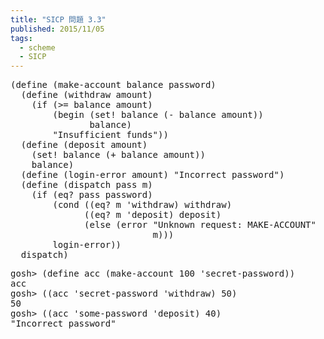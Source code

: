 ```yaml
---
title: "SICP 問題 3.3"
published: 2015/11/05
tags:
  - scheme
  - SICP
---
```



<pre class="code lang-scheme" data-lang="scheme" data-unlink><span class="synSpecial">(</span><span class="synStatement">define</span> <span class="synSpecial">(</span>make-account balance password<span class="synSpecial">)</span>
  <span class="synSpecial">(</span><span class="synStatement">define</span> <span class="synSpecial">(</span>withdraw amount<span class="synSpecial">)</span>
    <span class="synSpecial">(</span><span class="synStatement">if</span> <span class="synSpecial">(</span><span class="synIdentifier">&gt;=</span> balance amount<span class="synSpecial">)</span>
        <span class="synSpecial">(</span><span class="synStatement">begin</span> <span class="synSpecial">(</span><span class="synStatement">set!</span> balance <span class="synSpecial">(</span><span class="synIdentifier">-</span> balance amount<span class="synSpecial">))</span>
               balance<span class="synSpecial">)</span>
        <span class="synConstant">&quot;Insufficient funds&quot;</span><span class="synSpecial">))</span>
  <span class="synSpecial">(</span><span class="synStatement">define</span> <span class="synSpecial">(</span>deposit amount<span class="synSpecial">)</span>
    <span class="synSpecial">(</span><span class="synStatement">set!</span> balance <span class="synSpecial">(</span><span class="synIdentifier">+</span> balance amount<span class="synSpecial">))</span>
    balance<span class="synSpecial">)</span>
  <span class="synSpecial">(</span><span class="synStatement">define</span> <span class="synSpecial">(</span>login-error amount<span class="synSpecial">)</span> <span class="synConstant">&quot;Incorrect password&quot;</span><span class="synSpecial">)</span>
  <span class="synSpecial">(</span><span class="synStatement">define</span> <span class="synSpecial">(</span>dispatch pass m<span class="synSpecial">)</span>
    <span class="synSpecial">(</span><span class="synStatement">if</span> <span class="synSpecial">(</span><span class="synIdentifier">eq?</span> pass password<span class="synSpecial">)</span>
        <span class="synSpecial">(</span><span class="synStatement">cond</span> <span class="synSpecial">((</span><span class="synIdentifier">eq?</span> m <span class="synSpecial">'</span>withdraw<span class="synSpecial">)</span> withdraw<span class="synSpecial">)</span>
              <span class="synSpecial">((</span><span class="synIdentifier">eq?</span> m <span class="synSpecial">'</span>deposit<span class="synSpecial">)</span> deposit<span class="synSpecial">)</span>
              <span class="synSpecial">(</span><span class="synStatement">else</span> <span class="synSpecial">(</span>error <span class="synConstant">&quot;Unknown request: MAKE-ACCOUNT&quot;</span>
                           m<span class="synSpecial">)))</span>
        login-error<span class="synSpecial">))</span>
  dispatch<span class="synSpecial">)</span>
</pre>




<pre class="code" data-lang="" data-unlink>gosh&gt; (define acc (make-account 100 &#39;secret-password))
acc
gosh&gt; ((acc &#39;secret-password &#39;withdraw) 50)
50
gosh&gt; ((acc &#39;some-password &#39;deposit) 40)
&#34;Incorrect password&#34;</pre>


